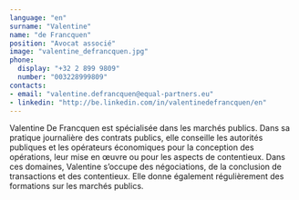 ```yaml
---
language: "en"
surname: "Valentine"
name: "de Francquen"
position: "Avocat associé"
image: "valentine_defrancquen.jpg"
phone:
  display: "+32 2 899 9809"
  number: "003228999809"
contacts:
- email: "valentine.defrancquen@equal-partners.eu"
- linkedin: "http://be.linkedin.com/in/valentinedefrancquen/en"
---
```

Valentine De Francquen est spécialisée dans les marchés publics. Dans sa pratique journalière des contrats publics, elle conseille les autorités publiques et les opérateurs économiques pour la conception des opérations, leur mise en œuvre ou pour les aspects de contentieux. Dans ces domaines, Valentine s’occupe des négociations, de la conclusion de transactions et des contentieux. Elle donne également régulièrement des formations sur les marchés publics.